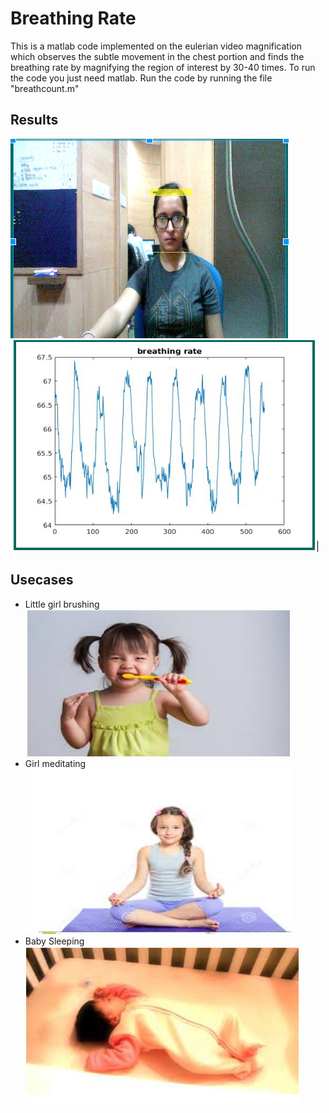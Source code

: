 # Breathing Rate
This is a matlab code implemented on the eulerian video magnification which observes the subtle movement in the chest portion and finds the breathing rate by magnifying the region of interest by 30-40 times.
To run the code you just need matlab. Run the code by running the file "breathcount.m"

## Results
![Input is a video](./breath) </br>
![Output is a graph](./breath_graph)</br>

## Usecases
* Little girl brushing </br>
![](./usecase1) </br>
* Girl meditating </br>
![](./usecase2) </br>
* Baby Sleeping </br>
![](./usecase3) </br>
